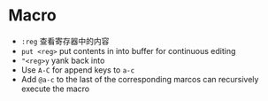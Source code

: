 # Macro
* `:reg` 查看寄存器中的内容
* `put <reg>` put contents in <reg> into buffer for continuous editing
* `"<reg>y` yank back into <reg>
* Use `A-C` for append keys to `a-c`
* Add `@a-c` to the last of the corresponding marcos can recursively execute the macro
